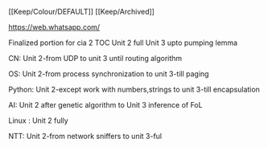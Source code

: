 [[Keep/Colour/DEFAULT]] [[Keep/Archived]] 

https://web.whatsapp.com/

Finalized portion for cia 2
TOC
Unit 2 full
Unit 3 upto pumping lemma

CN:
Unit 2-from UDP to unit 3 until routing algorithm

OS:
Unit 2-from process synchronization to unit 3-till paging

Python:
Unit 2-except work with numbers,strings to 
unit 3-till encapsulation

AI:
Unit 2 after genetic algorithm to Unit 3 inference of FoL

Linux :
Unit 2 fully

NTT:
Unit 2-from network sniffers to unit 3-ful
